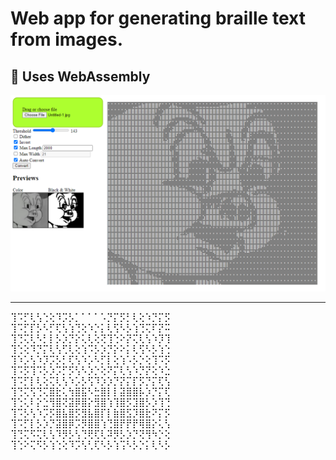 # Web app for generating braille text from images.
## 🏃 Uses WebAssembly 
![screenshot of app](SS.png)

---

⢹⠩⡋⢇⢣⢑⢕⠹⡩⡣⡁⠁⠁⠁⠡⡙⡍⡫⡃⢇⢕⠱⡙⡍⡫  
⢹⠩⡋⡏⡣⠣⡋⢏⢣⢱⢙⢕⠱⡑⡅⢇⢫⠣⡣⢱⢙⢍⠏⡝⠭  
⢹⢙⢍⢇⠣⡃⡇⡣⡱⡙⡕⢅⢇⢕⢝⢹⢑⠕⡝⢍⢇⢣⠱⡹⢹  
⢹⢑⢕⠹⡙⡍⢇⢣⢋⢇⢕⢱⠩⡣⡱⡙⡕⠕⡅⢇⢫⠣⡣⢱⢑  
⢹⠱⡡⢣⠱⡹⡩⡣⡃⢏⢣⠱⡡⠣⡋⡇⢕⢱⠡⡣⡑⢕⢹⠩⡫  
⢹⠩⡫⢹⠩⡣⡱⡩⡋⡫⢣⠣⡱⡑⢕⠝⡍⢇⢣⠱⡙⡝⢕⠱⣑  
⢹⠩⡋⡇⢇⢕⢍⢇⢣⠱⡡⡣⢫⠹⡱⡱⡙⡝⡍⡏⡫⡙⡍⢏⢣  
⢹⢙⢍⢫⢙⢍⣿⣗⢅⢳⣿⣯⠣⣓⣿⡇⡇⣽⣿⣿⡧⡱⡙⡍⢏  
⢹⢑⢅⠇⡕⣑⢻⣿⢝⣽⡿⣿⡕⣻⣿⢱⢹⣿⡫⣹⣿⡣⡱⢹⢙  
⢹⠩⡣⢣⠱⡩⡫⣿⣧⣿⡫⣻⣧⣿⡏⡇⣷⣿⣫⡹⣿⣗⠝⡍⡫  
⢹⠩⡋⡇⡣⡱⡙⣽⣿⡿⡩⡻⣿⣿⢱⢙⣿⡟⡟⡟⢿⣿⡕⢅⢣  
⢹⢙⢍⠫⢍⢇⢣⠹⡻⡣⢣⢙⢟⢏⢇⠽⡻⡣⡱⡙⢝⢻⠳⡑⢕  
⢹⢑⠕⢍⠫⡣⢱⢑⢕⠹⡩⢣⢃⢏⠣⡣⢱⢩⠣⡣⡑⡅⢇⠣⡣